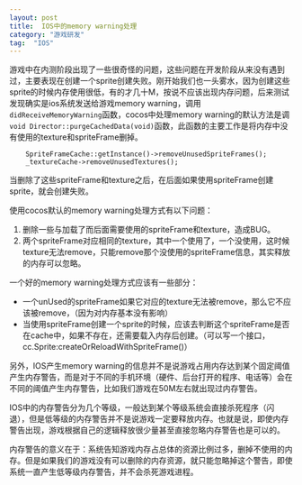 ```yaml
---
layout: post
title:  IOS中的memory warning处理
category: "游戏研发"
tag:  "IOS"
---
```



游戏中在内测阶段出现了一些很奇怪的问题，这些问题在开发阶段从来没有遇到过，主要表现在创建一个sprite创建失败。刚开始我们也一头雾水，因为创建这些sprite的时候内存使用很低，有的才几十M，按说不应该出现内存问题，后来测试发现确实是ios系统发送给游戏memory warning，调用`didReceiveMemoryWarning`函数，cocos中处理memory warning的默认方法是调`void Director::purgeCachedData(void)`函数，此函数的主要工作是将内存中没有使用的texture和spriteFrame删掉。

```
	SpriteFrameCache::getInstance()->removeUnusedSpriteFrames();
    _textureCache->removeUnusedTextures();
```

当删除了这些spriteFrame和texture之后，在后面如果使用spriteFrame创建sprite，就会创建失败。

使用cocos默认的memory warning处理方式有以下问题：
1. 删除一些与加载了而后面需要使用的spriteFrame和texture，造成BUG。
2. 两个spriteFrame对应相同的texture，其中一个使用了，一个没使用，这时候texture无法remove，只能remove那个没使用的spriteFrame信息，其实释放的内存可以忽略。

一个好的memory warning处理方式应该有一些部分：
- 一个unUsed的spriteFrame如果它对应的texture无法被remove，那么它不应该被remove，（因为对内存基本没有影响）
- 当使用spriteFrame创建一个sprite的时候，应该去判断这个spriteFrame是否在cache中，如果不存在，还需要载入内存后创建。（可以写一个接口，cc.Sprite:createOrReloadWithSpriteFrame()）

另外，IOS产生memory warning的信息并不是说游戏占用内存达到某个固定阈值产生内存警告，而是对于不同的手机环境（硬件、后台打开的程序、电话等）会在不同的阈值产生内存警告，比如我们游戏在50M左右就出现过内存警告。

IOS中的内存警告分为几个等级，一般达到某个等级系统会直接杀死程序（闪退），但是低等级的内存警告并不是说游戏一定要释放内存。也就是说，即使内存警告出现，游戏根据自己的逻辑释放很少量甚至直接忽略内存警告也是可以的。

内存警告的意义在于：系统告知游戏内存占总体的资源比例过多，删掉不使用的内存。但是如果我们的游戏没有可以删除的内存资源，就只能忽略掉这个警告，即使系统一直产生低等级内存警告，并不会杀死游戏进程。